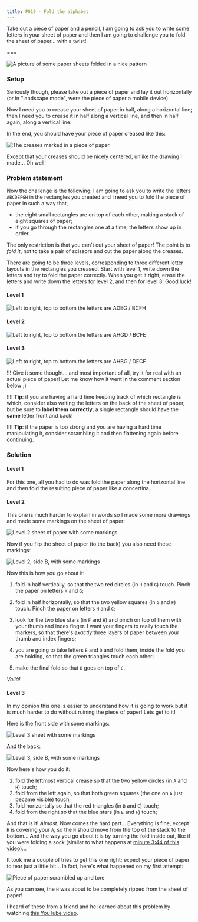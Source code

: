 ```yaml
---
title: P019 - Fold the alphabet
---
```


Take out a piece of paper and a pencil, I am going to ask you to write some letters in your sheet of paper and then I am going to challenge you to fold the sheet of paper... with a twist!

===

![A picture of some paper sheets folded in a nice pattern](aaa.jpg "Photo by Thomas Renaud on Unsplash")

### Setup

Seriously though, please take out a piece of paper and lay it out horizontally (or in "landscape mode", were the piece of paper a mobile device).

Now I need you to crease your sheet of paper in half, along a horizontal line; then I need you to crease it in half along a vertical line, and then in half again, along a vertical line.

In the end, you should have your piece of paper creased like this:

![The creases marked in a piece of paper](frame.png)

Except that your creases should be nicely centered, unlike the drawing I made... Oh well!

### Problem statement

Now the challenge is the following: I am going to ask you to write the letters `ABCDEFGH` in the rectangles you created and I need you to fold the piece of paper in such a way that,

 - the eight small rectangles are on top of each other, making a stack of eight squares of paper;
 - if you go through the rectangles one at a time, the letters show up in order.

The only restriction is that you can't cut your sheet of paper! The point is to _fold it_, not to take a pair of scissors and cut the paper along the creases.

There are going to be three levels, corresponding to three different letter layouts in the rectangles you creased. Start with level 1, write down the letters and try to fold the paper correctly. When you get it right, erase the letters and write down the letters for level 2, and then for level 3! Good luck!

#### Level 1

![Left to right, top to bottom the letters are ADEG / BCFH](lvl1.png "ADEG / BCFH")

#### Level 2

![Left to right, top to bottom the letters are AHGD / BCFE](lvl2.png "AHGD / BCFE")

#### Level 3

![Left to right, top to bottom the letters are AHBG / DECF](lvl3.png "AHBG / DECF")

!!! Give it some thought... and most important of all, try it for real with an actual piece of paper! Let me know how it went in the comment section below ;)

!!!! **Tip**: if you are having a hard time keeping track of which rectangle is which, consider also writing the letters on the back of the sheet of paper, but be sure to **label them correctly**; a single rectangle should have the **same** letter front and back!

!!!! **Tip**: if the paper is too strong and you are having a hard time manipulating it, consider scrambling it and then flattening again before continuing.

### Solution

#### Level 1

For this one, all you had to do was fold the paper along the horizontal line and then fold the resulting piece of paper like a concertina.

#### Level 2

This one is much harder to explain in words so I made some more drawings and made some markings on the sheet of paper:

![Level 2 sheet of paper with some markings](lvl2-faceA-sol.png)

Now if you flip the sheet of paper (to the back) you also need these markings:

![Level 2, side B, with some markings](lvl2-faceB-sol.png)

Now this is how you go about it:

 1. fold in half vertically, so that the two red circles (in `H` and `G`) touch. Pinch the paper on letters `H` and `G`;
   
 2. fold in half horizontally, so that the two yellow squares (in `G` and `F`) touch. Pinch the paper on letters `H` and `C`;
   
 3. look for the two blue stars (in `F` and `H`) and pinch on top of them with your thumb and index finger. I want your fingers to really touch the markers, so that there's _exactly_ three layers of paper between your thumb and index fingers;

 4. you are going to take letters `E` and `D` and fold them, inside the fold you are holding, so that the green triangles touch each other;

 5. make the final fold so that `B` goes on top of `C`.

_Voilà!_

#### Level 3

In my opinion this one is easier to understand how it is going to work but it is much harder to do without ruining the piece of paper! Lets get to it!

Here is the front side with some markings:

![Level 3 sheet with some markings](lvl3-faceA-sol.png)

And the back:

![Level 3, side B, with some markings](lvl3-faceB-sol.png)

Now here's how you do it:

 1. fold the leftmost vertical crease so that the two yellow circles (in `A` and `H`) touch;
 2. fold from the left again, so that both green squares (the one on `A` just became visible) touch;
 3. fold horizontally so that the red triangles (in `B` and `C`) touch;
 4. fold from the right so that the blue stars (in `E` and `F`) touch;

And that is it! _Almost_. Now comes the hard part... Everything is fine, except `H` is covering your `A`, so the `H` should move from the top of the stack to the bottom... And the way you go about it is by turning the fold inside out, like if you were folding a sock (similar to what happens at [minute 3:44 of this video](https://youtu.be/124L94hoBQg?t=224))...

It took me a couple of tries to get this one right; expect your piece of paper to tear just a little bit... In fact, here's what happened on my first attempt:

![Piece of paper scrambled up and tore](lvl3-fail.jpg)

As you can see, the `H` was about to be completely ripped from the sheet of paper!

I heard of these from a friend and he learned about this problem by watching [this YouTube video](https://www.youtube.com/watch?v=GpClxF41ugg).